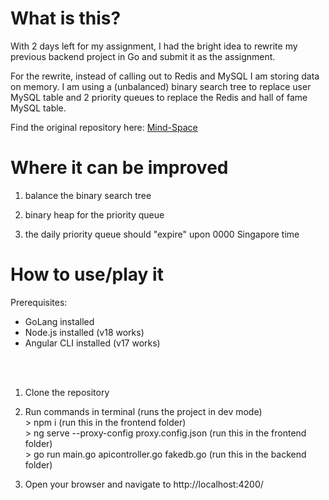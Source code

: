 # What is this?
With 2 days left for my assignment, I had the bright idea to rewrite my previous backend project in Go and submit it as the assignment. 

For the rewrite, instead of calling out to Redis and MySQL I am storing data on memory. I am using a (unbalanced) binary search tree to replace user MySQL table and 2 priority queues to replace the Redis and hall of fame MySQL table.

Find the original repository here: [Mind-Space](https://github.com/icecreampoop/Mind-Space)

# Where it can be improved
1. balance the binary search tree

2. binary heap for the priority queue

3. the daily priority queue should "expire" upon 0000 Singapore time

# How to use/play it
Prerequisites:
- GoLang installed
- Node.js installed (v18 works)
- Angular CLI installed (v17 works)
<br>
<br>

1) Clone the repository

2) Run commands in terminal (runs the project in dev mode)<br>
\> npm i (run this in the frontend folder)<br>
\> ng serve --proxy-config proxy.config.json (run this in the frontend folder)<br>
\> go run main.go apicontroller.go fakedb.go (run this in the backend folder)<br>

3) Open your browser and navigate to http://localhost:4200/
